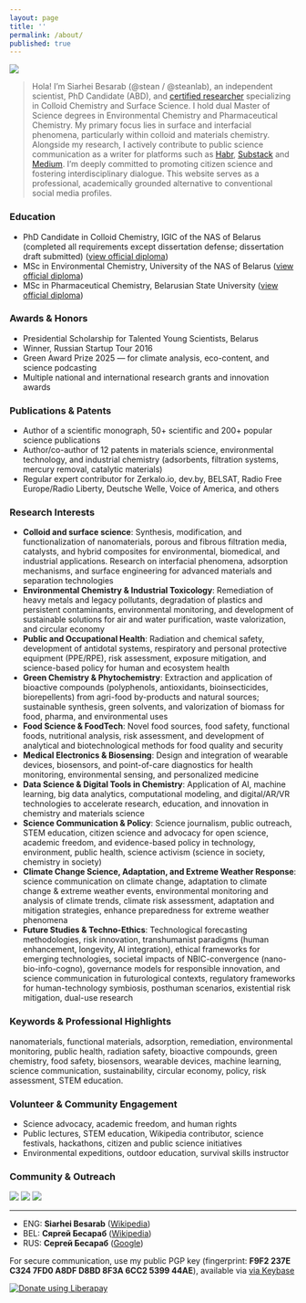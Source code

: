 ```yaml
---
layout: page
title: ''
permalink: /about/
published: true
---
```


![]({{site.baseurl}}/images/footer.png)

> Hola! I’m Siarhei Besarab (@stean / @steanlab), an independent scientist, PhD Candidate (ABD), and [certified researcher]({{site.baseurl}}/images/res.jpg) specializing in Colloid Chemistry and Surface Science. I hold dual Master of Science degrees in Environmental Chemistry and Pharmaceutical Chemistry. My primary focus lies in surface and interfacial phenomena, particularly within colloid and materials chemistry. Alongside my research, I actively contribute to public science communication as a writer for platforms such as [Habr](https://habr.com/ru/users/steanlab/posts), [Substack](https://lab66.substack.com) and [Medium](https://medium.com/@steanlab). I’m deeply committed to promoting citizen science and fostering interdisciplinary dialogue. This website serves as a professional, academically grounded alternative to conventional social media profiles.

### Education

- PhD Candidate in Colloid Chemistry, IGIC of the NAS of Belarus (completed all requirements except dissertation defense; dissertation draft submitted) ([view official diploma]({{site.baseurl}}/images/res.jpg))
- MSc in Environmental Chemistry, University of the NAS of Belarus ([view official diploma]({{site.baseurl}}/images/msc.jpg))
- MSc in Pharmaceutical Chemistry, Belarusian State University ([view official diploma]({{site.baseurl}}/images/bsu.jpg))

### Awards & Honors

- Presidential Scholarship for Talented Young Scientists, Belarus
- Winner, Russian Startup Tour 2016
- Green Award Prize 2025 — for climate analysis, eco-content, and science podcasting
- Multiple national and international research grants and innovation awards

### Publications & Patents

- Author of a scientific monograph, 50+ scientific and 200+ popular science publications
- Author/co-author of 12 patents in materials science, environmental technology, and industrial chemistry (adsorbents, filtration systems, mercury removal, catalytic materials)
- Regular expert contributor for Zerkalo.io, dev.by, BELSAT, Radio Free Europe/Radio Liberty, Deutsche Welle, Voice of America, and others

### Research Interests

- **Colloid and surface science**: Synthesis, modification, and functionalization of nanomaterials, porous and fibrous filtration media, catalysts, and hybrid composites for environmental, biomedical, and industrial applications. Research on interfacial phenomena, adsorption mechanisms, and surface engineering for advanced materials and separation technologies
- **Environmental Chemistry & Industrial Toxicology**: Remediation of heavy metals and legacy pollutants, degradation of plastics and persistent contaminants, environmental monitoring, and development of sustainable solutions for air and water purification, waste valorization, and circular economy
- **Public and Occupational Health**: Radiation and chemical safety, development of antidotal systems, respiratory and personal protective equipment (PPE/RPE), risk assessment, exposure mitigation, and science-based policy for human and ecosystem health
- **Green Chemistry & Phytochemistry**: Extraction and application of bioactive compounds (polyphenols, antioxidants, bioinsecticides, biorepellents) from agri-food by-products and natural sources; sustainable synthesis, green solvents, and valorization of biomass for food, pharma, and environmental uses
- **Food Science & FoodTech**:  Novel food sources, food safety, functional foods, nutritional analysis, risk assessment, and development of analytical and biotechnological methods for food quality and security
- **Medical Electronics & Biosensing**: Design and integration of wearable devices, biosensors, and point-of-care diagnostics for health monitoring, environmental sensing, and personalized medicine
- **Data Science & Digital Tools in Chemistry**: Application of AI, machine learning, big data analytics, computational modeling, and digital/AR/VR technologies to accelerate research, education, and innovation in chemistry and materials science
- **Science Communication & Policy**: Science journalism, public outreach, STEM education, citizen science and advocacy for open science, academic freedom, and evidence-based policy in technology, environment, public health, science activism (science in society, chemistry in society)
- **Climate Change Science, Adaptation, and Extreme Weather Response**: science communication on climate change, adaptation to climate change & extreme weather events, environmental monitoring and analysis of climate trends, climate risk assessment, adaptation and mitigation strategies, enhance preparedness for extreme weather phenomena
- **Future Studies & Techno-Ethics**: Technological forecasting methodologies, risk innovation, transhumanist paradigms (human enhancement, longevity, AI integration), ethical frameworks for emerging technologies, societal impacts of NBIC-convergence (nano-bio-info-cogno), governance models for responsible innovation, and science communication in futurological contexts, regulatory frameworks for human-technology symbiosis, posthuman scenarios, existential risk mitigation, dual-use research

### Keywords & Professional Highlights

nanomaterials, functional materials, adsorption, remediation, environmental monitoring, public health, radiation safety, bioactive compounds, green chemistry, food safety, biosensors, wearable devices, machine learning, science communication, sustainability, circular economy, policy, risk assessment, STEM education.

### Volunteer & Community Engagement

- Science advocacy, academic freedom, and human rights
- Public lectures, STEM education, Wikipedia contributor, science festivals, hackathons, citizen and public science initiatives
- Environmental expeditions, outdoor education, survival skills instructor

### Community & Outreach

[![]({{site.baseurl}}/images/lab66.png)](https://t.me/joinchat/AAAAAFFhzPKyiLO85pRxUA)
[![]({{site.baseurl}}/images/scihack.png)](https://be.wikipedia.org/wiki/%D0%91%D0%B5%D0%BB%D0%B0%D1%80%D1%83%D1%81%D0%BA%D1%96_%D0%BD%D0%B0%D0%B2%D1%83%D0%BA%D0%BE%D0%B2%D1%8B_%D1%85%D0%B0%D0%BA%D0%B0%D1%82%D0%BE%D0%BD)
[![]({{site.baseurl}}/images/radio.png)](https://soundcloud.com/siarhei-v-besarab/sets/phytochemist-notes-vol-1)

---
- ENG: **Siarhei Besarab** ([Wikipedia](https://en.wikipedia.org/wiki/Siarhei_Besarab))
- BEL: **Сяргей Бесараб** ([Wikipedia](https://be.wikipedia.org/wiki/%D0%A1%D1%8F%D1%80%D0%B3%D0%B5%D0%B9_%D0%92%D0%B0%D1%81%D1%96%D0%BB%D0%B5%D0%B2%D1%96%D1%87_%D0%91%D0%B5%D1%81%D0%B0%D1%80%D0%B0%D0%B1)) 
- RUS: **Сергей Бесараб** ([Google](https://www.google.com/search?kgmid=/g/11jfg45gk2))

For secure communication, use my public PGP key (fingerprint: **F9F2 237E C324 7FD0 A8DF D8BD 8F3A 6CC2 5399 44AE**), available via [via Keybase](https://keybase.io/steanlab/pgp_keys.asc)

<noscript><a href="https://liberapay.com/steanlab/donate"><img alt="Donate using Liberapay" src="https://liberapay.com/assets/widgets/donate.svg"></a></noscript>
